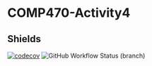 # COMP470-Activity4

## Shields
[![codecov](https://codecov.io/gh/ahodzic2/COMP470-Activity4/branch/main/graph/badge.svg?token=QBCX7FJH1Q)](https://codecov.io/gh/ahodzic2/COMP470-Activity4)
![GitHub Workflow Status (branch)](https://img.shields.io/github/workflow/status/ahodzic2/COMP470-Activity4/Java%20CI%20with%20Maven/main)
